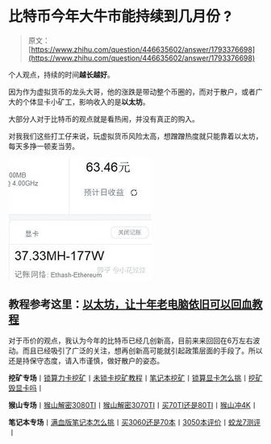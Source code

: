 <!--yml
category: 挖矿
date: 2022-06-26 00:00:00
-->

# 比特币今年大牛市能持续到几月份 ?

> 原文：[https://www.zhihu.com/question/446635602/answer/1793376698](https://www.zhihu.com/question/446635602/answer/1793376698)

 个人观点，持续的时间**越长越好**。

因为作为虚拟货币的龙头大哥，他的涨跌是带动整个币圈的，而对于散户，或者广大的个体显卡小矿工，影响收入的是**以太坊**。

大部分人对于比特币的观点就是看热闹，并没有真正的购入。

对我我们这些打工仔来说，玩虚拟货币风险太高，想蹭蹭热度就只能靠着以太坊，每天多挣一顿麦当劳。

![](img/5fa3d22906a27c1e98cac5eba539627f.png)

## 教程参考这里：[以太坊，让十年老电脑依旧可以回血教程](https://zhuanlan.zhihu.com/p/355955385)

对于币价的观点，我认为今年的比特币已经几创新高，目前来来回回在6万左右波动。而且已经吸引了广泛的关注，想再创新高可能就引起政策层面的手段了。所以还是持保守态度，请入市谨慎，做好散户的姿态。

**挖矿专场**丨[锁算力卡挖矿](https://zhuanlan.zhihu.com/p/399409039)丨[未锁卡挖矿教程](https://zhuanlan.zhihu.com/p/355955385)丨[笔记本挖矿](https://zhuanlan.zhihu.com/p/360451565)丨[锁算显卡怎么挑](https://zhuanlan.zhihu.com/p/374342633)丨[挖矿毁显卡吗](https://zhuanlan.zhihu.com/p/358944242)丨

**猴山专场**丨[猴山解密3080TI](https://zhuanlan.zhihu.com/p/379179943)丨[猴山解密3070TI](https://zhuanlan.zhihu.com/p/379428935)丨[买70TI还是80TI](https://zhuanlan.zhihu.com/p/379846007)丨[猴山冲4K](https://zhuanlan.zhihu.com/p/380129626)丨

**笔记本专场**丨[满血版笔记本怎么挑](https://zhuanlan.zhihu.com/p/374748213)丨[买3060还是70本](https://www.zhihu.com/question/447817962/answer/1909204347)丨[3050本评价](https://www.zhihu.com/question/462045112/answer/1913547325)丨[蛟龙7测评](https://zhuanlan.zhihu.com/p/369226521)丨